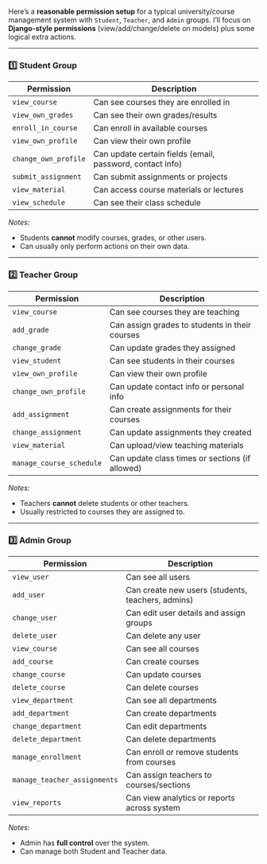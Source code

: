 Here’s a **reasonable permission setup** for a typical university/course management system with `Student`, `Teacher`, and `Admin` groups. I’ll focus on **Django-style permissions** (view/add/change/delete on models) plus some logical extra actions.

---

### **1️⃣ Student Group**

| Permission           | Description                                               |
| -------------------- | --------------------------------------------------------- |
| `view_course`        | Can see courses they are enrolled in                      |
| `view_own_grades`    | Can see their own grades/results                          |
| `enroll_in_course`   | Can enroll in available courses                           |
| `view_own_profile`   | Can view their own profile                                |
| `change_own_profile` | Can update certain fields (email, password, contact info) |
| `submit_assignment`  | Can submit assignments or projects                        |
| `view_material`      | Can access course materials or lectures                   |
| `view_schedule`      | Can see their class schedule                              |

*Notes:*

* Students **cannot** modify courses, grades, or other users.
* Can usually only perform actions on their own data.

---

### **2️⃣ Teacher Group**

| Permission               | Description                                     |
| ------------------------ | ----------------------------------------------- |
| `view_course`            | Can see courses they are teaching               |
| `add_grade`              | Can assign grades to students in their courses  |
| `change_grade`           | Can update grades they assigned                 |
| `view_student`           | Can see students in their courses               |
| `view_own_profile`       | Can view their own profile                      |
| `change_own_profile`     | Can update contact info or personal info        |
| `add_assignment`         | Can create assignments for their courses        |
| `change_assignment`      | Can update assignments they created             |
| `view_material`          | Can upload/view teaching materials              |
| `manage_course_schedule` | Can update class times or sections (if allowed) |

*Notes:*

* Teachers **cannot** delete students or other teachers.
* Usually restricted to courses they are assigned to.

---

### **3️⃣ Admin Group**

| Permission                   | Description                                       |
| ---------------------------- | ------------------------------------------------- |
| `view_user`                  | Can see all users                                 |
| `add_user`                   | Can create new users (students, teachers, admins) |
| `change_user`                | Can edit user details and assign groups           |
| `delete_user`                | Can delete any user                               |
| `view_course`                | Can see all courses                               |
| `add_course`                 | Can create courses                                |
| `change_course`              | Can update courses                                |
| `delete_course`              | Can delete courses                                |
| `view_department`            | Can see all departments                           |
| `add_department`             | Can create departments                            |
| `change_department`          | Can edit departments                              |
| `delete_department`          | Can delete departments                            |
| `manage_enrollment`          | Can enroll or remove students from courses        |
| `manage_teacher_assignments` | Can assign teachers to courses/sections           |
| `view_reports`               | Can view analytics or reports across system       |

*Notes:*

* Admin has **full control** over the system.
* Can manage both Student and Teacher data.
